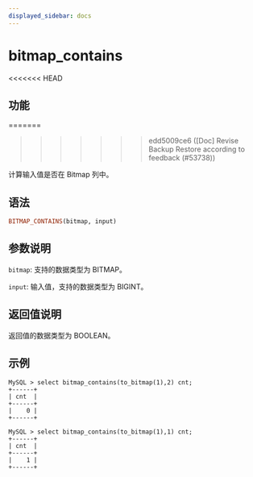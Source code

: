 ```yaml
---
displayed_sidebar: docs
---
```


# bitmap_contains

<<<<<<< HEAD
## 功能
=======

>>>>>>> edd5009ce6 ([Doc] Revise Backup Restore according to feedback (#53738))

计算输入值是否在 Bitmap 列中。

## 语法

```Haskell
BITMAP_CONTAINS(bitmap, input)
```

## 参数说明

`bitmap`: 支持的数据类型为 BITMAP。

`input`: 输入值，支持的数据类型为 BIGINT。

## 返回值说明

返回值的数据类型为 BOOLEAN。

## 示例

```Plain Text
MySQL > select bitmap_contains(to_bitmap(1),2) cnt;
+------+
| cnt  |
+------+
|    0 |
+------+

MySQL > select bitmap_contains(to_bitmap(1),1) cnt;
+------+
| cnt  |
+------+
|    1 |
+------+
```
